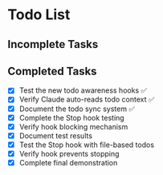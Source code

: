 # Todo List

## Incomplete Tasks

## Completed Tasks
- [x] Test the new todo awareness hooks ✅
- [x] Verify Claude auto-reads todo context ✅
- [x] Document the todo sync system ✅
- [x] Complete the Stop hook testing
- [x] Verify hook blocking mechanism
- [x] Document test results
- [x] Test the Stop hook with file-based todos
- [x] Verify hook prevents stopping
- [x] Complete final demonstration